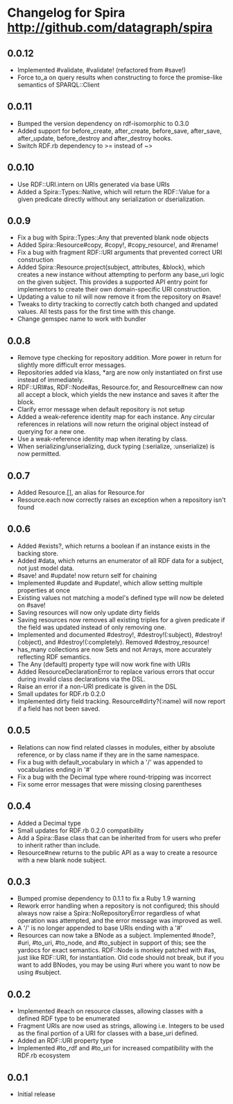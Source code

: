 # Changelog for Spira <http://github.com/datagraph/spira>

## 0.0.12
 * Implemented #validate, #validate! (refactored from #save!)
 * Force to_a on query results when constructing to force the promise-like
   semantics of SPARQL::Client

## 0.0.11
 * Bumped the version dependency on rdf-isomorphic to 0.3.0
 * Added support for before_create, after_create, before_save, after_save,
   after_update, before_destroy and after_destroy hooks.
 * Switch RDF.rb dependency to >= instead of ~>

## 0.0.10
 * Use RDF::URI.intern on URIs generated via base URIs
 * Added a Spira::Types::Native, which will return the RDF::Value for a given
   predicate directly without any serialization or dserialization.

## 0.0.9
 * Fix a bug with Spira::Types::Any that prevented blank node objects
 * Added Spira::Resource#copy, #copy!, #copy_resource!, and #rename!
 * Fix a bug with fragment RDF::URI arguments that prevented correct URI
   construction
 * Added Spira::Resource.project(subject, attributes, &block), which creates a
   new instance without attempting to perform any base_uri logic on the given
   subject. This provides a supported API entry point for implementors to
   create their own domain-specific URI construction.
 * Updating a value to nil will now remove it from the repository on #save!
 * Tweaks to dirty tracking to correctly catch both changed and updated values.
   All tests pass for the first time with this change.
 * Change gemspec name to work with bundler

## 0.0.8
 * Remove type checking for repository addition.  More power in return for 
   slightly more difficult error messages.
 * Repositories added via klass, *arg are now only instantiated on first use
   instead of immediately.
 * RDF::URI#as, RDF::Node#as, Resource.for, and Resource#new can now all accept
   a block, which yields the new instance and saves it after the block.
 * Clarify error message when default repository is not setup
 * Added a weak-reference identity map for each instance.  Any circular references in
   relations will now return the original object instead of querying for a new 
   one.
 * Use a weak-reference identity map when iterating by class.
 * When serializing/unserializing, duck typing (:serialize, :unserialize) is now
   permitted.

## 0.0.7
 * Added Resource.[], an alias for Resource.for
 * Resource.each now correctly raises an exception when a repository isn't found

## 0.0.6
 * Added #exists?, which returns a boolean if an instance exists in
   the backing store.
 * Added #data, which returns an enumerator of all RDF data for a subject, not
   just model data.
 * #save! and #update! now return self for chaining
 * Implemented #update and #update!, which allow setting multiple properties 
   at once
 * Existing values not matching a model's defined type will now be deleted on 
   #save!
 * Saving resources will now only update dirty fields
 * Saving resources now removes all existing triples for a given predicate 
   if the field was updated instead of only removing one.
 * Implemented and documented #destroy!, #destroy!(:subject), 
   #destroy!(:object), and #destroy!(:completely).  Removed #destroy_resource!
 * has_many collections are now Sets and not Arrays, more accurately reflecting
   RDF semantics.
 * The Any (default) property type will now work fine with URIs
 * Added ResourceDeclarationError to replace various errors that occur during
   invalid class declarations via the DSL.
 * Raise an error if a non-URI predicate is given in the DSL
 * Small updates for RDF.rb 0.2.0
 * Implemented dirty field tracking.  Resource#dirty?(:name) will now report if
   a field has not been saved.

## 0.0.5
 * Relations can now find related classes in modules, either by absolute
   reference, or by class name if they are in the same namespace.  
 * Fix a bug with default_vocabulary in which a '/' was appended to
   vocabularies ending in '#' 
 * Fix a bug with the Decimal type where round-tripping was incorrect
 * Fix some error messages that were missing closing parentheses

## 0.0.4
 * Added a Decimal type
 * Small updates for RDF.rb 0.2.0 compatibility
 * Add a Spira::Base class that can be inherited from for users who prefer to
   inherit rather than include.
 * Resource#new returns to the public API as a way to create a resource with a
   new blank node subject.

## 0.0.3
 * Bumped promise dependency to 0.1.1 to fix a Ruby 1.9 warning
 * Rework error handling when a repository is not configured; this should
   always now raise a Spira::NoRepositoryError regardless of what operation 
   was attempted, and the error message was improved as well.
 * A '/' is no longer appended to base URIs ending with a '#'
 * Resources can now take a BNode as a subject.  Implemented #node?, #uri,
   #to_uri, #to_node, and #to_subject in support of this; see the yardocs for
   exact semantics.  RDF::Node is monkey patched with #as, just like RDF::URI,
   for instantiation.   Old code should not break, but if you want to add
   BNodes, you may be using #uri where you want to now be using #subject.

## 0.0.2
 * Implemented #each on resource classes, allowing classes with a defined RDF
   type to be enumerated
 * Fragment URIs are now used as strings, allowing i.e. Integers to be used as
   the final portion of a URI for classes with a base_uri defined.
 * Added an RDF::URI property type
 * Implemented #to_rdf and #to_uri for increased compatibility with the RDF.rb 
   ecosystem

## 0.0.1
 * Initial release
